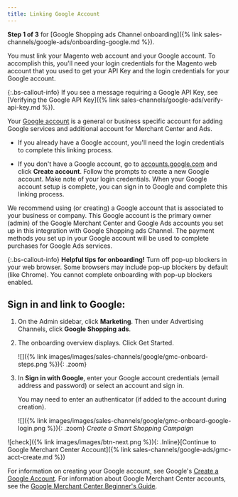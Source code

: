 ```yaml
---
title: Linking Google Account
---
```


**Step 1 of 3** for [Google Shopping ads Channel onboarding]({% link sales-channels/google-ads/onboarding-google.md %}).

You must link your Magento web account and your Google account. To accomplish this, you'll need your login credentials for the Magento web account that you used to get your API Key and the login credentials for your Google account.

{:.bs-callout-info}
If you see a message requiring a Google API Key, see [Verifying the Google API Key]({% link sales-channels/google-ads/verify-api-key.md %}).

Your [Google account][1] is a general or business specific account for adding Google services and additional account for Merchant Center and Ads.

- If you already have a Google account, you'll need the login credentials to complete this linking process.

- If you don't have a Google account, go to [accounts.google.com][2] and click **Create account**. Follow the prompts to create a new Google account. Make note of your login credentials. When your Google account setup is complete, you can sign in to Google and complete this linking process.

We recommend using (or creating) a Google account that is associated to your business or company. This Google account is the primary owner (admin) of the Google Merchant Center and Google Ads accounts you set up in this integration with Google Shopping ads Channel. The payment methods you set up in your Google account will be used to complete purchases for Google Ads services.

{:.bs-callout-info}
**Helpful tips for onboarding!** Turn off pop-up blockers in your web browser. Some browsers may include pop-up blockers by default (like Chrome). You cannot complete onboarding with pop-up blockers enabled.

## Sign in and link to Google:

1. On the Admin sidebar, click **Marketing**. Then under Advertising Channels, click **Google Shopping ads**.

1. The onboarding overview displays. Click <span class="btn">Get Started</span>.

    ![]({% link images/images/sales-channels/google/gmc-onboard-steps.png %}){: .zoom}

1. In **Sign in with Google**, enter your Google account credentials (email address and password) or select an account and sign in.

    You may need to enter an authenticator (if added to the account during creation).

    ![]({% link images/images/sales-channels/google/gmc-onboard-google-login.png %}){: .zoom}
    *Create a Smart Shopping Campaign*

![check]({% link images/images/btn-next.png %}){: .Inline}[Continue to Google Merchant Center Account]({% link sales-channels/google-ads/gmc-acct-create.md %})

For information on creating your Google account, see Google's [Create a Google Account](https://support.google.com/accounts/answer/27441?hl=en). For information about Google Merchant Center accounts, see the [Google Merchant Center Beginner's Guide](https://support.google.com/merchants/answer/188495?hl=en&ref_topic=3163841&visit_id=636989713819272587-2586461386&rd=1).

[1]: https://account.google.com/
[2]: http://accounts.google.com/
